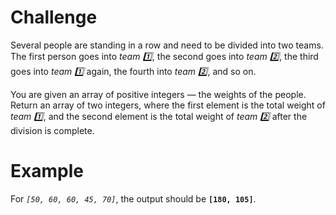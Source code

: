 # Challenge
Several people are standing in a row and need to be divided into two teams.
The first person goes into *team :one:*, the second goes into *team :two:*, the third goes into *team :one:* again, the fourth into *team :two:*, and so on.

You are given an array of positive integers &mdash; the weights of the people.
Return an array of two integers, where the first element is the total weight of *team :one:*, and the second element is the total weight of *team :two:* after the division is complete.

# Example
For *`[50, 60, 60, 45, 70]`*, the output should be **`[180, 105]`**.
